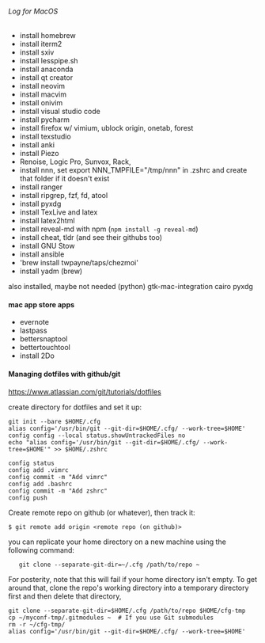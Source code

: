 ###### Log for MacOS
* install homebrew
* install iterm2
* install sxiv
* install lesspipe.sh
* install anaconda
* install qt creator
* install neovim 
* install macvim
* install onivim
* install visual studio code
* install pycharm
* install firefox w/ vimium, ublock origin, onetab, forest
* install texstudio
* install anki 
* install Piezo
* Renoise, Logic Pro, Sunvox, Rack, 
* install nnn, set export NNN_TMPFILE="/tmp/nnn" in .zshrc and create that folder if it doesn't exist
* install ranger
* install ripgrep, fzf, fd, atool
* install pyxdg
* install TexLive and latex
* install latex2html
* install reveal-md with npm (`npm install -g reveal-md`)
* install cheat, tldr (and see their githubs too)
* install GNU Stow
* install ansible
* 'brew install twpayne/taps/chezmoi'
* install yadm (brew)


also installed, maybe not needed
(python) gtk-mac-integration
cairo
pyxdg

#### mac app store apps
* evernote
* lastpass
* bettersnaptool
* bettertouchtool
* install 2Do

#### Managing dotfiles with github/git
https://www.atlassian.com/git/tutorials/dotfiles

create directory for dotfiles and set it up:

```
git init --bare $HOME/.cfg
alias config='/usr/bin/git --git-dir=$HOME/.cfg/ --work-tree=$HOME'
config config --local status.showUntrackedFiles no
echo "alias config='/usr/bin/git --git-dir=$HOME/.cfg/ --work-tree=$HOME'" >> $HOME/.zshrc
```

```
config status
config add .vimrc
config commit -m "Add vimrc"
config add .bashrc
config commit -m "Add zshrc"
config push
```

Create remote repo on github (or whatever), then track it:

```
$ git remote add origin <remote repo (on github)>
```

you can replicate your home directory on a new machine using the following command:

```
   git clone --separate-git-dir=~/.cfg /path/to/repo ~
```
For posterity, note that this will fail if your home directory isn't empty. To get around that, clone the repo's working directory into a temporary directory first and then delete that directory,
``` 
git clone --separate-git-dir=$HOME/.cfg /path/to/repo $HOME/cfg-tmp
cp ~/myconf-tmp/.gitmodules ~  # If you use Git submodules
rm -r ~/cfg-tmp/
alias config='/usr/bin/git --git-dir=$HOME/.cfg/ --work-tree=$HOME'
```

